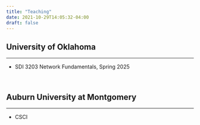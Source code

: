 ```yaml
---
title: "Teaching"
date: 2021-10-29T14:05:32-04:00
draft: false
---
```



## University of Oklahoma
----------------------------------------
* SDI 3203 Network Fundamentals, Spring 2025


&nbsp;


## Auburn University at Montgomery
----------------------------------------
* CSCI

